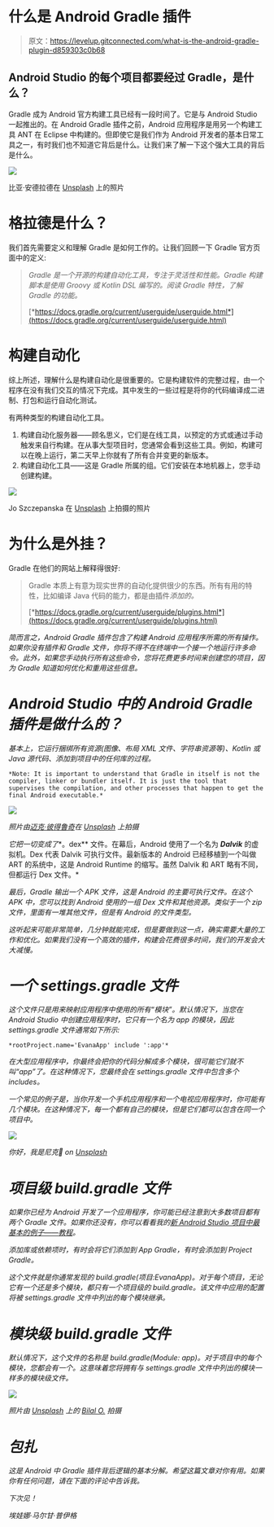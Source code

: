 # 什么是 Android Gradle 插件

> 原文：<https://levelup.gitconnected.com/what-is-the-android-gradle-plugin-d859303c0b68>

## Android Studio 的每个项目都要经过 Gradle，是什么？

Gradle 成为 Android 官方构建工具已经有一段时间了。它是与 Android Studio 一起推出的。在 Android Gradle 插件之前，Android 应用程序是用另一个构建工具 ANT 在 Eclipse 中构建的。但即使它是我们作为 Android 开发者的基本日常工具之一，有时我们也不知道它背后是什么。让我们来了解一下这个强大工具的背后是什么。

![](img/eef5b4d8516fb235dc508e0630fd1daf.png)

比亚·安德拉德在 [Unsplash](https://unsplash.com/s/photos/mix?utm_source=unsplash&utm_medium=referral&utm_content=creditCopyText) 上的照片

# 格拉德是什么？

我们首先需要定义和理解 Gradle 是如何工作的。让我们回顾一下 Gradle 官方页面中的定义:

> *Gradle 是一个开源的构建自动化工具，专注于灵活性和性能。Gradle 构建脚本是使用 Groovy 或 Kotlin DSL 编写的。阅读 Gradle 特性，了解 Gradle 的功能。*
> 
> [*https://docs.gradle.org/current/userguide/userguide.html*](https://docs.gradle.org/current/userguide/userguide.html)

# 构建自动化

综上所述，理解什么是构建自动化是很重要的。它是构建软件的完整过程，由一个程序在没有我们交互的情况下完成。其中发生的一些过程是将你的代码编译成二进制、打包和运行自动化测试。

有两种类型的构建自动化工具。

1.  构建自动化服务器——顾名思义，它们是在线工具，以预定的方式或通过手动触发来自行构建。在从事大型项目时，您通常会看到这些工具。例如，构建可以在晚上运行，第二天早上你就有了所有合并变更的新版本。
2.  构建自动化工具——这是 Gradle 所属的组。它们安装在本地机器上，您手动创建构建。

![](img/7ff491a0745d77d15c285fc8f0f17d97.png)

Jo Szczepanska 在 [Unsplash](https://unsplash.com/s/photos/tools?utm_source=unsplash&utm_medium=referral&utm_content=creditCopyText) 上拍摄的照片

# 为什么是外挂？

Gradle 在他们的网站上解释得很好:

> Gradle 本质上有意为现实世界的自动化提供很少的东西。所有有用的特性，比如编译 Java 代码的能力，都是由插件*添加的。*
> 
> [*https://docs.gradle.org/current/userguide/plugins.html*](https://docs.gradle.org/current/userguide/plugins.html)

*简而言之，Android Gradle 插件包含了构建 Android 应用程序所需的所有操作。如果你没有插件和 Gradle 文件，你将不得不在终端中一个接一个地运行许多命令。此外，如果您手动执行所有这些命令，您将花费更多时间来创建您的项目，因为 Gradle 知道如何优化和重用这些信息。*

# *Android Studio 中的 Android Gradle 插件是做什么的？*

*基本上，它运行捆绑所有资源(图像、布局 XML 文件、字符串资源等)、Kotlin 或 Java 源代码、添加到项目中的任何库的过程。*

```
*Note: It is important to understand that Gradle in itself is not the compiler, linker or bundler itself. It is just the tool that supervises the compilation, and other processes that happen to get the final Android executable.*
```

*![](img/19fade45987f0caebf07bf62d1033783.png)*

*照片由[迈克·彼得鲁奇](https://unsplash.com/@mikepetrucci?utm_source=unsplash&utm_medium=referral&utm_content=creditCopyText)在 [Unsplash](https://unsplash.com/s/photos/mix?utm_source=unsplash&utm_medium=referral&utm_content=creditCopyText) 上拍摄*

*它把一切变成了**。dex** 文件。在幕后，Android 使用了一个名为 ***Dalvik*** 的虚拟机。Dex 代表 Dalvik 可执行文件。最新版本的 Android 已经移植到一个叫做 ART 的系统中，这是 Android Runtime 的缩写。虽然 Dalvik 和 ART 略有不同，但都运行 Dex 文件。*

*最后，Gradle 输出一个 APK 文件，这是 Android 的主要可执行文件。在这个 APK 中，您可以找到 Android 使用的一组 Dex 文件和其他资源。类似于一个 zip 文件，里面有一堆其他文件，但是有 Android 的文件类型。*

*这听起来可能非常简单，几分钟就能完成，但是要做到这一点，确实需要大量的工作和优化。如果我们没有一个高效的插件，构建会花费很多时间，我们的开发会大大减慢。*

# *一个 settings.gradle 文件*

*这个文件只是用来映射应用程序中使用的所有“模块”。默认情况下，当您在 Android Studio 中创建应用程序时，它只有一个名为 app 的模块，因此 settings.gradle 文件通常如下所示:*

```
*rootProject.name='EvanaApp' include ':app'*
```

*在大型应用程序中，你最终会把你的代码分解成多个模块，很可能它们就不叫“app”了。在这种情况下，您最终会在 settings.gradle 文件中包含多个 includes。*

*一个常见的例子是，当你开发一个手机应用程序和一个电视应用程序时，你可能有几个模块。在这种情况下，每一个都有自己的模块，但是它们都可以包含在同一个项目中。*

*![](img/866b0045408a1ecfc3a483651080050a.png)*

*你好，我是尼克🍌 on [Unsplash](https://unsplash.com/s/photos/build?utm_source=unsplash&utm_medium=referral&utm_content=creditCopyText)*

# *项目级 build.gradle 文件*

*如果你已经为 Android 开发了一个应用程序，你可能已经注意到大多数项目都有两个 Gradle 文件。如果你还没有，你可以看看我的[新 Android Studio 项目中最基本的例子——教程](http://www.evanamargain.com/blog/wp-admin/post.php?post=212&action=edit)。*

*添加库或依赖项时，有时会将它们添加到 App Gradle，有时会添加到 Project Gradle。*

*这个文件就是你通常发现的 build.gradle(项目:EvanaApp)。对于每个项目，无论它有一个还是多个模块，都只有一个项目级的 build.gradle。该文件中应用的配置将被 settings.gradle 文件中列出的每个模块继承。*

# *模块级 build.gradle 文件*

*默认情况下，这个文件的名称是 build.gradle(Module: app)。对于项目中的每个模块，您都会有一个。这意味着您将拥有与 settings.gradle 文件中列出的模块一样多的模块级文件。*

*![](img/c9b236a728140976900afc03a1bc3633.png)*

*照片由 [Unsplash](https://unsplash.com/s/photos/mix?utm_source=unsplash&utm_medium=referral&utm_content=creditCopyText) 上的 [Bilal O.](https://unsplash.com/@lightcircle?utm_source=unsplash&utm_medium=referral&utm_content=creditCopyText) 拍摄*

# *包扎*

*这是 Android 中 Gradle 插件背后逻辑的基本分解。希望这篇文章对你有用。如果你有任何问题，请在下面的评论中告诉我。*

*下次见！*

*埃娃娜·马尔甘·普伊格*